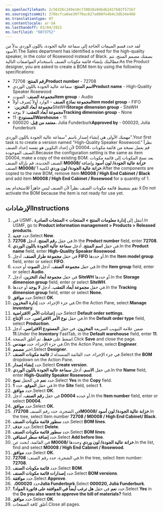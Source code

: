 ```yaml
---
ms.openlocfilehash: 2c56326c249e10c739028a9dbdb241fb02f571b7
ms.sourcegitcommit: 376bcfca0ae39f70ac627a080fe4b4c3db34e466
ms.translationtype: HT
ms.contentlocale: ar-SA
ms.lasthandoff: 03/04/2021
ms.locfileid: "6073752"
---
```

<span data-ttu-id="a7a61-101">لقد حدد قسم المبيعات الحاجة إلى سماعة عالية الجودة، باللون الوردي بدلاً من الأسود.</span><span class="sxs-lookup"><span data-stu-id="a7a61-101">The Sales department has identified a need for the high-quality speaker, in the color of Rosewood instead of Black.</span></span> <span data-ttu-id="a7a61-102">بصفتك مصمم المنتج، تتم مطالبتك بإنشاء قائمة مكونات الصنف باستخدام المواصفات التالية:</span><span class="sxs-lookup"><span data-stu-id="a7a61-102">As the Product designer, you are asked to create a BOM item by using the following specifications:</span></span>

-   <span data-ttu-id="a7a61-103">**رقم المنتج**: ‏72708</span><span class="sxs-lookup"><span data-stu-id="a7a61-103">**Product number** - 72708</span></span>
-   <span data-ttu-id="a7a61-104">**اسم المنتج**: سماعة عالية الجودة باللون الوردي</span><span class="sxs-lookup"><span data-stu-id="a7a61-104">**Product name** - High-Quality Speaker Rosewood</span></span>
-   <span data-ttu-id="a7a61-105">**مجموعة الصنف**: الصوت</span><span class="sxs-lookup"><span data-stu-id="a7a61-105">**Item group** - Audio</span></span>
-   <span data-ttu-id="a7a61-106">**مجموعة نماذج الصنف** - الوارد أولاً يُصرف أولاً‬‬</span><span class="sxs-lookup"><span data-stu-id="a7a61-106">**Item model group** - FIFO</span></span>
-   <span data-ttu-id="a7a61-107">**مجموعة أبعاد التخزين**: ‏SiteWH</span><span class="sxs-lookup"><span data-stu-id="a7a61-107">**Storage dimension group** - SiteWH</span></span>
-   <span data-ttu-id="a7a61-108">**مجموعة أبعاد التعقب**: لا يوجد</span><span class="sxs-lookup"><span data-stu-id="a7a61-108">**Tracking dimension group** - None</span></span>
-   <span data-ttu-id="a7a61-109">**المستودع**: ‏11</span><span class="sxs-lookup"><span data-stu-id="a7a61-109">**Warehouse** - 11</span></span>
-   <span data-ttu-id="a7a61-110">**معتمد من قِبل**: ‏000020، Julia Funderburk</span><span class="sxs-lookup"><span data-stu-id="a7a61-110">**Approved by** - 000020, Julia Funderburk</span></span>

<span data-ttu-id="a7a61-111">مهمتك الأولى هي إنشاء إصدار باسم "سماعة عالية الجودة باللون الوردي".</span><span class="sxs-lookup"><span data-stu-id="a7a61-111">Your first task is to create a version named "High-Quality Speaker Rosewood."</span></span> <span data-ttu-id="a7a61-112">نظراً لأن إعداد التكوين هو نفسه إعداد الصنف D0004، قم بعمل نسخة من قائمة مكونات الصنف الموجودة.</span><span class="sxs-lookup"><span data-stu-id="a7a61-112">Because the configuration setting is the same as item D0004, make a copy of the existing BOM.</span></span> <span data-ttu-id="a7a61-113">بعد نسخ المكونات إلى قائمة مكونات الصنف الجديدة، قم بإزالة الصنف **M0008/ خزانة عالية الجودة/ لون أسود** وإضافة الصنف **M0008/ خزانة عالية الجودة/ لون وردي** لكمية 1.</span><span class="sxs-lookup"><span data-stu-id="a7a61-113">After the components are copied to the new BOM, remove item **M0008 / High End Cabinet / Black** and add item **M0008 / High End Cabinet / Rosewood** for a quantity of 1.</span></span>

<span data-ttu-id="a7a61-114">لا تقم بتنشيط قائمة مكونات الصنف نظراً لأن الصنف ليس جاهزاً للاستخدام بعد.</span><span class="sxs-lookup"><span data-stu-id="a7a61-114">Do not activate the BOM because the item is not ready for use yet.</span></span>

## <a name="instructions"></a><span data-ttu-id="a7a61-115">الإرشادات</span><span class="sxs-lookup"><span data-stu-id="a7a61-115">Instructions</span></span>

1.  <span data-ttu-id="a7a61-116">في USMF، انتقل إلى **إدارة معلومات المنتج > المنتجات > المنتجات الصادرة**.</span><span class="sxs-lookup"><span data-stu-id="a7a61-116">In USMF, go to **Product information management > Products > Released products**.</span></span>
2.  <span data-ttu-id="a7a61-117">حدد **جديد‏‎**.</span><span class="sxs-lookup"><span data-stu-id="a7a61-117">Select **New**.</span></span>
3.  <span data-ttu-id="a7a61-118">في حقل **رقم المنتج**، أدخِل **72708**.</span><span class="sxs-lookup"><span data-stu-id="a7a61-118">In the **Product number** field, enter **72708**.</span></span>
4.  <span data-ttu-id="a7a61-119">في حقل **اسم المنتج**، أدخِل **سماعة عالية الجودة باللون الوردي**.</span><span class="sxs-lookup"><span data-stu-id="a7a61-119">In the **Product name** field, enter **High-Quality Speaker Rosewood**.</span></span>
5.  <span data-ttu-id="a7a61-120">في حقل **مجموعة طراز الصنف**، أدخِل **FIFO** أو حددها.</span><span class="sxs-lookup"><span data-stu-id="a7a61-120">In the **Item model group** field, enter or select **FIFO**.</span></span>
6.  <span data-ttu-id="a7a61-121">في حقل **مجموعة الصنف**، أدخِل **الصوت** أو حدده.</span><span class="sxs-lookup"><span data-stu-id="a7a61-121">In the **Item group** field, enter or select **Audio**.</span></span>
7.  <span data-ttu-id="a7a61-122">في حقل **مجموعة أبعاد التخزين**، أدخِل **SiteWH** أو حددها.</span><span class="sxs-lookup"><span data-stu-id="a7a61-122">In the **Storage dimension group** field, enter or select **SiteWH**.</span></span>
8.  <span data-ttu-id="a7a61-123">في حقل **مجموعة أبعاد التعقب**، أدخِل **لا يوجد** أو حددها.</span><span class="sxs-lookup"><span data-stu-id="a7a61-123">In the **Tracking dimension group** field, enter or select **None**.</span></span>
9.  <span data-ttu-id="a7a61-124">حدد **موافق**.</span><span class="sxs-lookup"><span data-stu-id="a7a61-124">Select **OK**.</span></span>
10. <span data-ttu-id="a7a61-125">في جزء الإجراء، حدد **إدارة المخزون**.</span><span class="sxs-lookup"><span data-stu-id="a7a61-125">On the Action Pane, select **Manage inventory**.</span></span>
11. <span data-ttu-id="a7a61-126">حدد **إعدادات الأمر الافتراضية**.</span><span class="sxs-lookup"><span data-stu-id="a7a61-126">Select **Default order settings**.</span></span>
12. <span data-ttu-id="a7a61-127">في حقل **نوع الأمر الافتراضي**، حدد **الإنتاج**.</span><span class="sxs-lookup"><span data-stu-id="a7a61-127">In the **Default order type** field, select **Production**.</span></span>
13. <span data-ttu-id="a7a61-128">ضمن علامة التبويب السريعة **المخزون**، في حقل **المستودع الافتراضي**، أدخِل **11**.</span><span class="sxs-lookup"><span data-stu-id="a7a61-128">Under the **Inventory** FastTab, in the **Default warehouse** field, enter **11**.</span></span>
14. <span data-ttu-id="a7a61-129">اضغط على **حفظ**، ثم أغلق الصفحة.</span><span class="sxs-lookup"><span data-stu-id="a7a61-129">Click **Save** and close the page.</span></span>
15. <span data-ttu-id="a7a61-130">في جزء الإجراء، حدد **مهندس**.</span><span class="sxs-lookup"><span data-stu-id="a7a61-130">On the Action Pane, select **Engineer**.</span></span>
16. <span data-ttu-id="a7a61-131">اختر **مصمم**.</span><span class="sxs-lookup"><span data-stu-id="a7a61-131">Select **Designer**.</span></span>
17. <span data-ttu-id="a7a61-132">في جزء الإجراء، حدد القائمة المنسدلة لـ **قائمة مكونات الصنف**.</span><span class="sxs-lookup"><span data-stu-id="a7a61-132">Select the **BOM** dropdown on the Action Pane.</span></span>
18. <span data-ttu-id="a7a61-133">حدد **إنشاء إصدار**.</span><span class="sxs-lookup"><span data-stu-id="a7a61-133">Select **Create version**.</span></span>
19. <span data-ttu-id="a7a61-134">في حقل **الاسم**، أدخِل **سماعة عالية الجودة باللون الوردي**.</span><span class="sxs-lookup"><span data-stu-id="a7a61-134">In the **Name** field, enter **High-Quality Speaker Rosewood**.</span></span>
20. <span data-ttu-id="a7a61-135">حدد **نعم** في الحقل **نسخ**.</span><span class="sxs-lookup"><span data-stu-id="a7a61-135">Select **Yes** in the **Copy** field.</span></span>
21. <span data-ttu-id="a7a61-136">في حقل **الموقع**، حدد **1**.</span><span class="sxs-lookup"><span data-stu-id="a7a61-136">In the **Site** field, select **1**.</span></span>
22. <span data-ttu-id="a7a61-137">حدد **موافق**.</span><span class="sxs-lookup"><span data-stu-id="a7a61-137">Select **OK**.</span></span>
23. <span data-ttu-id="a7a61-138">في حقل **رقم الصنف**، أدخِل **D0004** أو حدده.</span><span class="sxs-lookup"><span data-stu-id="a7a61-138">In the **Item number** field, enter or select **D0004**.</span></span>
24. <span data-ttu-id="a7a61-139">حدد **موافق**.</span><span class="sxs-lookup"><span data-stu-id="a7a61-139">Select **OK**.</span></span>
25. <span data-ttu-id="a7a61-140">في الشجرة، حدد رقم الصنف **72708/ ‏M0008/ خزانة عالية الجودة/ لون أسود**.</span><span class="sxs-lookup"><span data-stu-id="a7a61-140">In the tree, select Item number **72708 / M0008 / High End Cabinet/ Black**.</span></span>
26. <span data-ttu-id="a7a61-141">حدد **سطور قائمة مكونات الصنف**.</span><span class="sxs-lookup"><span data-stu-id="a7a61-141">Select **BOM lines**.</span></span>
27. <span data-ttu-id="a7a61-142">حدد **حذف**.</span><span class="sxs-lookup"><span data-stu-id="a7a61-142">Select **Delete**.</span></span>
28. <span data-ttu-id="a7a61-143">حدد **سطور قائمة مكونات الصنف**.</span><span class="sxs-lookup"><span data-stu-id="a7a61-143">Select **BOM lines**.</span></span>
29. <span data-ttu-id="a7a61-144">حدد **إضافة سطر استباقي**.</span><span class="sxs-lookup"><span data-stu-id="a7a61-144">Select **Add before line**.</span></span>
30. <span data-ttu-id="a7a61-145">في القائمة، ابحث عن **M0008/ خزانة عالية الجودة/ لون وردي** وحددها.</span><span class="sxs-lookup"><span data-stu-id="a7a61-145">In the list, find and select **M0008 / High End Cabinet / Rosewood**.</span></span>
31. <span data-ttu-id="a7a61-146">حدد **موافق**.</span><span class="sxs-lookup"><span data-stu-id="a7a61-146">Select **OK**.</span></span>
32. <span data-ttu-id="a7a61-147">في الشجرة، حدد رقم الصنف: **72708**.</span><span class="sxs-lookup"><span data-stu-id="a7a61-147">In the tree, select Item number: **72708**.</span></span>
33. <span data-ttu-id="a7a61-148">حدد **قائمة مكونات الصنف**.</span><span class="sxs-lookup"><span data-stu-id="a7a61-148">Select **BOM**.</span></span>
34. <span data-ttu-id="a7a61-149">حدد **إصدارات قائمة مكونات الصنف**.</span><span class="sxs-lookup"><span data-stu-id="a7a61-149">Select **BOM versions**.</span></span>
35. <span data-ttu-id="a7a61-150">حدد **موافقة**.</span><span class="sxs-lookup"><span data-stu-id="a7a61-150">Select **Approve**.</span></span>
36. <span data-ttu-id="a7a61-151">حدد **000020، ‏Julia Funderburk**.</span><span class="sxs-lookup"><span data-stu-id="a7a61-151">Select **000020, Julia Funderburk**.</span></span>
37. <span data-ttu-id="a7a61-152">حدد **نعم** في حقل **هل ترغب أيضاً في الموافقة على فاتورة المواد؟**.</span><span class="sxs-lookup"><span data-stu-id="a7a61-152">Select **Yes** in the **Do you also want to approve the bill of materials?** field.</span></span>
38. <span data-ttu-id="a7a61-153">حدد **موافق**.</span><span class="sxs-lookup"><span data-stu-id="a7a61-153">Select **OK**.</span></span>
39. <span data-ttu-id="a7a61-154">أغلق كافة الصفحات.</span><span class="sxs-lookup"><span data-stu-id="a7a61-154">Close all pages.</span></span>
